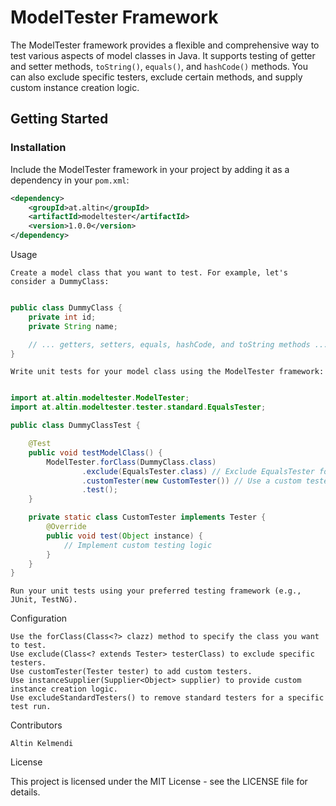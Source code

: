 # ModelTester Framework

The ModelTester framework provides a flexible and comprehensive way to test various aspects of model classes in Java.
It supports testing of getter and setter methods, `toString()`, `equals()`, and `hashCode()` methods.
You can also exclude specific testers, exclude certain methods, and supply custom instance creation logic.

## Getting Started

### Installation

Include the ModelTester framework in your project by adding it as a dependency in your `pom.xml`:

```xml
<dependency>
    <groupId>at.altin</groupId>
    <artifactId>modeltester</artifactId>
    <version>1.0.0</version>
</dependency>
```

Usage

    Create a model class that you want to test. For example, let's consider a DummyClass:

```java

public class DummyClass {
    private int id;
    private String name;

    // ... getters, setters, equals, hashCode, and toString methods ...
}

```

    Write unit tests for your model class using the ModelTester framework:

```java

import at.altin.modeltester.ModelTester;
import at.altin.modeltester.tester.standard.EqualsTester;

public class DummyClassTest {

    @Test
    public void testModelClass() {
        ModelTester.forClass(DummyClass.class)
                .exclude(EqualsTester.class) // Exclude EqualsTester for this test
                .customTester(new CustomTester()) // Use a custom tester
                .test();
    }

    private static class CustomTester implements Tester {
        @Override
        public void test(Object instance) {
            // Implement custom testing logic
        }
    }
}
```

    Run your unit tests using your preferred testing framework (e.g., JUnit, TestNG).

Configuration

    Use the forClass(Class<?> clazz) method to specify the class you want to test.
    Use exclude(Class<? extends Tester> testerClass) to exclude specific testers.
    Use customTester(Tester tester) to add custom testers.
    Use instanceSupplier(Supplier<Object> supplier) to provide custom instance creation logic.
    Use excludeStandardTesters() to remove standard testers for a specific test run.

Contributors

    Altin Kelmendi

License

This project is licensed under the MIT License - see the LICENSE file for details.
